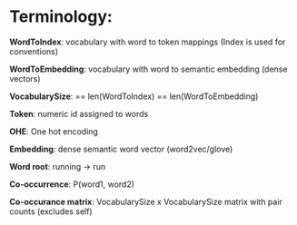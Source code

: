 # Terminology: 

**WordToIndex**: vocabulary with word to token mappings (Index is used for conventions)

**WordToEmbedding**: vocabulary with word to semantic embedding (dense vectors)

**VocabularySize**: == len(WordToIndex) == len(WordToEmbedding)

**Token**: numeric id assigned to words

**OHE**: One hot encoding

**Embedding**: dense semantic word vector (word2vec/glove)

**Word root**: running → run

**Co-occurrence**: P(word1, word2)

**Co-occurance matrix**:  VocabularySize x VocabularySize matrix with pair counts (excludes self)